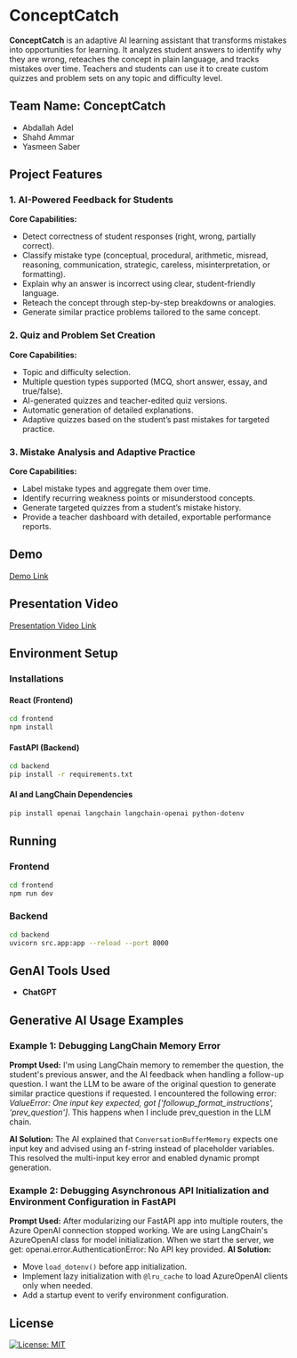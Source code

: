 # ConceptCatch

**ConceptCatch** is an adaptive AI learning assistant that transforms mistakes into opportunities for learning. It analyzes student answers to identify why they are wrong, reteaches the concept in plain language, and tracks mistakes over time. Teachers and students can use it to create custom quizzes and problem sets on any topic and difficulty level.


## Team Name: ConceptCatch
- Abdallah Adel  
- Shahd Ammar  
- Yasmeen Saber  


## Project Features

### 1. AI-Powered Feedback for Students
**Core Capabilities:**
- Detect correctness of student responses (right, wrong, partially correct).
- Classify mistake type (conceptual, procedural, arithmetic, misread, reasoning, communication, strategic, careless, misinterpretation, or formatting).
- Explain why an answer is incorrect using clear, student-friendly language.
- Reteach the concept through step-by-step breakdowns or analogies.
- Generate similar practice problems tailored to the same concept.

### 2. Quiz and Problem Set Creation
**Core Capabilities:**
- Topic and difficulty selection.
- Multiple question types supported (MCQ, short answer, essay, and true/false).
- AI-generated quizzes and teacher-edited quiz versions.
- Automatic generation of detailed explanations.
- Adaptive quizzes based on the student’s past mistakes for targeted practice.

### 3. Mistake Analysis and Adaptive Practice
**Core Capabilities:**
- Label mistake types and aggregate them over time.
- Identify recurring weakness points or misunderstood concepts.
- Generate targeted quizzes from a student’s mistake history.
- Provide a teacher dashboard with detailed, exportable performance reports.


## Demo 
[Demo Link](https://drive.google.com/file/d/1fUZwDrOLXzDQiIDmgqYKSsLbZQ2OSp6V/view?usp=sharing)


## Presentation Video
[Presentation Video Link](https://drive.google.com/file/d/17HRXl-_0xe8-cT6_wVQjWxukU6SqyzOL/view?usp=sharing)


## Environment Setup
### Installations
#### React (Frontend)
```bash
cd frontend
npm install
```

#### FastAPI (Backend)
```bash
cd backend
pip install -r requirements.txt
```

#### AI and LangChain Dependencies
```bash
pip install openai langchain langchain-openai python-dotenv
```


## Running
### Frontend
```bash
cd frontend
npm run dev
```

### Backend
```bash
cd backend
uvicorn src.app:app --reload --port 8000
```


## GenAI Tools Used
- **ChatGPT**


## Generative AI Usage Examples

### Example 1: Debugging LangChain Memory Error
**Prompt Used:**
I'm using LangChain memory to remember the question, the student's previous answer, and the AI feedback when handling a follow-up question. I want the LLM to be aware of the original question to generate similar practice questions if requested. I encountered the following error: *ValueError: One input key expected, got ['followup_format_instructions', 'prev_question']*. This happens when I include prev_question in the LLM chain.

**AI Solution:**
The AI explained that `ConversationBufferMemory` expects one input key and advised using an f-string instead of placeholder variables. This resolved the multi-input key error and enabled dynamic prompt generation.

### Example 2: Debugging Asynchronous API Initialization and Environment Configuration in FastAPI
**Prompt Used:**
After modularizing our FastAPI app into multiple routers, the Azure OpenAI connection stopped working. We are using LangChain's AzureOpenAI class for model initialization.  When we start the server, we get: openai.error.AuthenticationError: No API key provided.
**AI Solution:**  
- Move `load_dotenv()` before app initialization.  
- Implement lazy initialization with `@lru_cache` to load AzureOpenAI clients only when needed.  
- Add a startup event to verify environment configuration.


## License
[![License: MIT](https://img.shields.io/badge/License-MIT-yellow.svg)](LICENSE)
